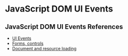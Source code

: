 # JavaScript DOM UI Events

## JavaScript DOM UI Events References

- [UI Events](http://javascript.info/event-details)
- [Forms, controls](http://javascript.info/forms-controls)
- [Document and resource loading](http://javascript.info/loading)
